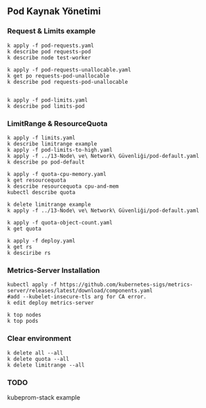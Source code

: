 ## Pod Kaynak Yönetimi

### Request & Limits example
```
k apply -f pod-requests.yaml  
k describe pod requests-pod
k describe node test-worker

k apply -f pod-requests-unallocable.yaml
k get po requests-pod-unallocable
k describe pod requests-pod-unallocable


k apply -f pod-limits.yaml
k describe pod limits-pod
```

### LimitRange & ResourceQuota

```
k apply -f limits.yaml
k describe limitrange example
k apply -f pod-limits-to-high.yaml
k apply -f ../13-Node\ ve\ Network\ Güvenliği/pod-default.yaml
k describe po pod-default

k apply -f quota-cpu-memory.yaml
k get resourcequota
k describe resourcequota cpu-and-mem
kubectl describe quota    

k delete limitrange example
k apply -f ../13-Node\ ve\ Network\ Güvenliği/pod-default.yaml

k apply -f quota-object-count.yaml
k get quota

k apply -f deploy.yaml
k get rs 
k desciribe rs
```

### Metrics-Server Installation
```
kubectl apply -f https://github.com/kubernetes-sigs/metrics-server/releases/latest/download/components.yaml
#add --kubelet-insecure-tls arg for CA error.
k edit deploy metrics-server

k top nodes 
k top pods
```

### Clear environment
```
k delete all --all
k delete quota --all 
k delete limitrange --all
```
### TODO

kubeprom-stack example